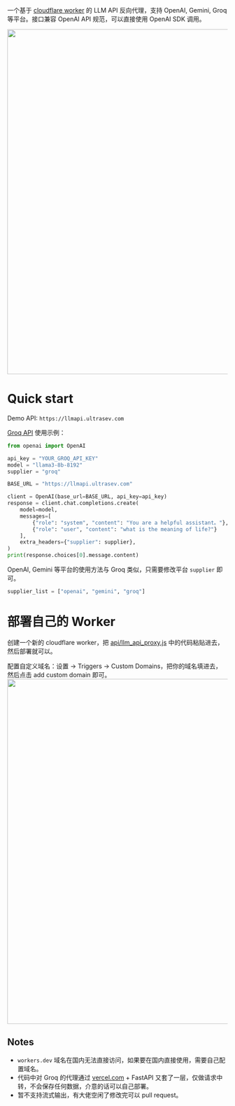 
一个基于 [cloudflare worker](https://workers.cloudflare.com/) 的 LLM API 反向代理，支持 OpenAI, Gemini, Groq 等平台。接口兼容 OpenAI API 规范，可以直接使用 OpenAI SDK 调用。

<img src="https://s3.bmp.ovh/imgs/2024/04/29/055ddd90de65037e.png" width="789">

# Quick start
Demo API: `https://llmapi.ultrasev.com`

[Groq API](https://console.groq.com/docs/quickstart) 使用示例：
```python
from openai import OpenAI

api_key = "YOUR_GROQ_API_KEY"
model = "llama3-8b-8192"
supplier = "groq"

BASE_URL = "https://llmapi.ultrasev.com"

client = OpenAI(base_url=BASE_URL, api_key=api_key)
response = client.chat.completions.create(
    model=model,
    messages=[
        {"role": "system", "content": "You are a helpful assistant。"},
        {"role": "user", "content": "what is the meaning of life?"}
    ],
    extra_headers={"supplier": supplier},
)
print(response.choices[0].message.content)
```

OpenAI, Gemini 等平台的使用方法与 Groq 类似，只需要修改平台 `supplier` 即可。
```python
supplier_list = ["openai", "gemini", "groq"]
```


# 部署自己的 Worker
创建一个新的 cloudflare worker，把 [api/llm_api_proxy.js](https://raw.githubusercontent.com/ultrasev/llmproxy/proxy/api/llm_api_proxy.js) 中的代码粘贴进去，然后部署就可以。

配置自定义域名：设置 -> Triggers -> Custom Domains，把你的域名填进去，然后点击 add custom domain 即可。
<img src="https://s3.bmp.ovh/imgs/2024/04/29/e64e6a2787183c26.png" width="789">

## Notes
- `workers.dev` 域名在国内无法直接访问，如果要在国内直接使用，需要自己配置域名。
- 代码中对 Groq 的代理通过 [vercel.com](https://www.vercel.com) + FastAPI 又套了一层，仅做请求中转，不会保存任何数据，介意的话可以自己部署。
- 暂不支持流式输出，有大佬空闲了修改完可以 pull request。
